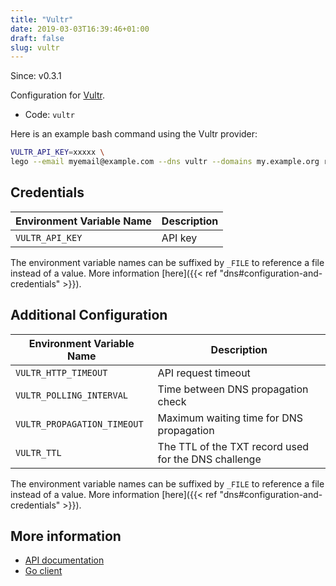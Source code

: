 ```yaml
---
title: "Vultr"
date: 2019-03-03T16:39:46+01:00
draft: false
slug: vultr
---
```


<!-- THIS DOCUMENTATION IS AUTO-GENERATED. PLEASE DO NOT EDIT. -->
<!-- providers/dns/vultr/vultr.toml -->
<!-- THIS DOCUMENTATION IS AUTO-GENERATED. PLEASE DO NOT EDIT. -->

Since: v0.3.1

Configuration for [Vultr](https://www.vultr.com/).


<!--more-->

- Code: `vultr`

Here is an example bash command using the Vultr provider:

```bash
VULTR_API_KEY=xxxxx \
lego --email myemail@example.com --dns vultr --domains my.example.org run
```




## Credentials

| Environment Variable Name | Description |
|-----------------------|-------------|
| `VULTR_API_KEY` | API key |

The environment variable names can be suffixed by `_FILE` to reference a file instead of a value.
More information [here]({{< ref "dns#configuration-and-credentials" >}}).


## Additional Configuration

| Environment Variable Name | Description |
|--------------------------------|-------------|
| `VULTR_HTTP_TIMEOUT` | API request timeout |
| `VULTR_POLLING_INTERVAL` | Time between DNS propagation check |
| `VULTR_PROPAGATION_TIMEOUT` | Maximum waiting time for DNS propagation |
| `VULTR_TTL` | The TTL of the TXT record used for the DNS challenge |

The environment variable names can be suffixed by `_FILE` to reference a file instead of a value.
More information [here]({{< ref "dns#configuration-and-credentials" >}}).




## More information

- [API documentation](https://www.vultr.com/api/#dns)
- [Go client](https://github.com/vultr/govultr)

<!-- THIS DOCUMENTATION IS AUTO-GENERATED. PLEASE DO NOT EDIT. -->
<!-- providers/dns/vultr/vultr.toml -->
<!-- THIS DOCUMENTATION IS AUTO-GENERATED. PLEASE DO NOT EDIT. -->
